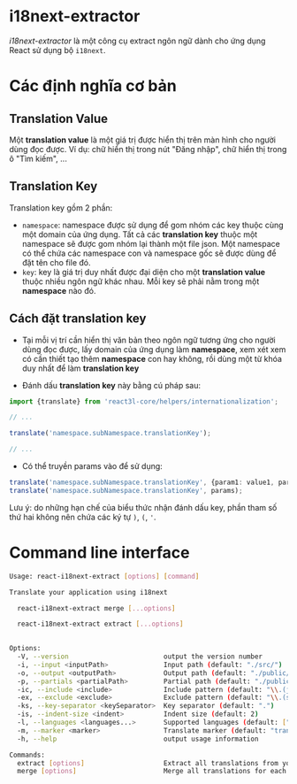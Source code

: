 i18next-extractor 
=================
_i18next-extractor_ là một công cụ extract ngôn ngữ dành cho ứng dụng React sử dụng bộ `i18next`.

# Các định nghĩa cơ bản

## Translation Value

Một **translation value** là một giá trị được hiển thị trên màn hình cho người dùng đọc được. Ví dụ: chữ hiển thị trong nút "Đăng nhập", chữ hiển thị trong ô "Tìm kiếm", ...

## Translation Key

Translation key gồm 2 phần:
- `namespace`: namespace được sử dụng để gom nhóm các key thuộc cùng một domain của ứng dụng. Tất cả các **translation key** thuộc một namespace sẽ được gom nhóm lại thành một file json. Một namespace có thể chứa các namespace con và namespace gốc sẽ được dùng để đặt tên cho file đó.
- `key`: key là giá trị duy nhất được đại diện cho một **translation value** thuộc nhiều ngôn ngữ khác nhau. Mỗi key sẽ phải nằm trong một **namespace** nào đó.

## Cách đặt translation key

- Tại mỗi vị trí cần hiển thị văn bản theo ngôn ngữ tương ứng cho người dùng đọc được, lấy domain của ứng dụng làm **namespace**, xem xét xem có cần thiết tạo thêm **namespace** con hay không, rồi dùng một từ khóa duy nhất để làm **translation key**

- Đánh dấu **translation key** này bằng cú pháp sau:

```typescript
import {translate} from 'react3l-core/helpers/internationalization';

// ...

translate('namespace.subNamespace.translationKey');

// ...
```

- Có thể truyền params vào để sử dụng:

```typescript
translate('namespace.subNamespace.translationKey', {param1: value1, param2: value2});
translate('namespace.subNamespace.translationKey', params);
```
Lưu ý: do những hạn chế của biểu thức nhận đánh dấu key, phần tham số thứ hai không nên chứa các ký tự `)`, `(`, `'`.

# Command line interface

```bash
Usage: react-i18next-extract [options] [command]

Translate your application using i18next

  react-i18next-extract merge [...options]

  react-i18next-extract extract [...options]
  

Options:
  -V, --version                        output the version number
  -i, --input <inputPath>              Input path (default: "./src/")
  -o, --output <outputPath>            Output path (default: "./public/assets/i18n/")
  -p, --partials <partialPath>         Partial path (default: "./public/assets/i18n/partials/")
  -ic, --include <include>             Include pattern (default: "\\.(js|jsx|ts|tsx)$")
  -ex, --exclude <exclude>             Exclude pattern (default: "\\.(spec|test)\\.(js|jsx|ts|tsx)$")
  -ks, --key-separator <keySeparator>  Key separator (default: ".")
  -is, --indent-size <indent>          Indent size (default: 2)
  -l, --languages <languages...>       Supported languages (default: ["en","vi"])
  -m, --marker <marker>                Translate marker (default: "translate")
  -h, --help                           output usage information

Commands:
  extract [options]                    Extract all translations from your source code
  merge [options]                      Merge all translations for each language into a single JSON file
```
